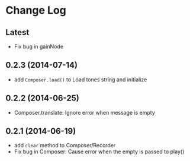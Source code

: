 
# Change Log

## Latest

- Fix bug in gainNode

## 0.2.3 (2014-07-14)

- add `Composer.load()` to Load tones string and initialize

## 0.2.2 (2014-06-25)

- Composer.translate: Ignore error when message is empty 

## 0.2.1 (2014-06-19)

- add `clear` method to Composer/Recorder
- Fix bug in Composer: Cause error when the empty is passed to play()
